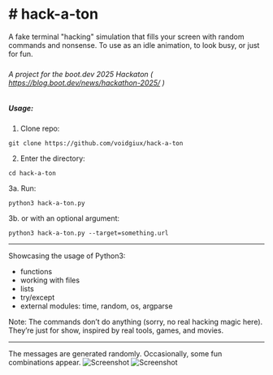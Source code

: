 # \# hack-a-ton

A fake terminal "hacking" simulation that fills your screen with random commands and nonsense. To use as an idle animation, to look busy, or just for fun.

##### 

###### A project for the boot.dev 2025 Hackaton ( https://blog.boot.dev/news/hackathon-2025/ )

##### 

##### Usage:

1. Clone repo: 

```git clone https://github.com/voidgiux/hack-a-ton```

2. Enter the directory: 

```cd hack-a-ton```

3a. Run: 

```python3 hack-a-ton.py```

3b. or with an optional argument: 

```python3 hack-a-ton.py --target=something.url```

---

Showcasing the usage of Python3: 

- functions
- working with files
- lists
- try/except
- external modules: time, random, os, argparse

Note:
The commands don’t do anything (sorry, no real hacking magic here).
They’re just for show, inspired by real tools, games, and movies.

---
The messages are generated randomly. Occasionally, some fun combinations appear.
![Screenshot](img/title.png)
![Screenshot](img/sample.png)



